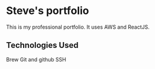 # Steve's portfolio

This is my professional portfolio. It uses AWS and ReactJS.

## Technologies Used

Brew
Git and github
SSH
